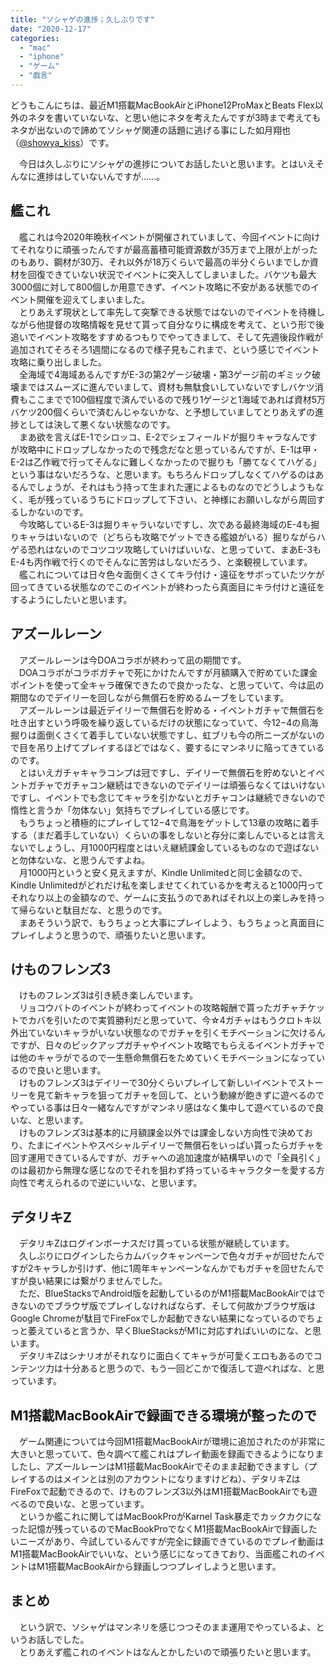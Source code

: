 ```yaml
---
title: "ソシャゲの進捗；久しぶりです"
date: "2020-12-17"
categories: 
  - "mac"
  - "iphone"
  - "ゲーム"
  - "戯言"
---
```


どうもこんにちは、最近M1搭載MacBookAirとiPhone12ProMaxとBeats Flex以外のネタを書いていないな、と思い他にネタを考えたんですが3時まで考えてもネタが出ないので諦めてソシャゲ関連の話題に逃げる事にした如月翔也（[@showya\_kiss](http://twitter.com/showya_kiss)）です。  
  
　今日は久しぶりにソシャゲの進捗についてお話したいと思います。とはいえそんなに進捗はしていないんですが……。  

## 艦これ

　艦これは今2020年晩秋イベントが開催されていまして、今回イベントに向けてそれなりに頑張ったんですが最高蓄積可能資源数が35万まで上限が上がったのもあり、鋼材が30万、それ以外が18万くらいで最高の半分くらいまでしか資材を回復できていない状況でイベントに突入してしまいました。バケツも最大3000個に対して800個しか用意できず、イベント攻略に不安がある状態でのイベント開催を迎えてしまいました。  
　とりあえず現状として率先して突撃できる状態ではないのでイベントを待機しながら他提督の攻略情報を見せて貰って自分なりに構成を考えて、という形で後追いでイベント攻略をすすめるつもりでやってきまして、そして先週後段作戦が追加されてそろそろ1週間になるので様子見もこれまで、という感じでイベント攻略に乗り出しました。  
　全海域で4海域あるんですがE-3の第2ゲージ破壊・第3ゲージ前のギミック破壊まではスムーズに進んでいまして、資材も無駄食いしていないですしバケツ消費もここまでで100個程度で済んでいるので残り1ゲージと1海域であれば資材5万バケツ200個くらいで済むんじゃないかな、と予想していましてとりあえずの進捗としては決して悪くない状態なのです。  
　まあ欲を言えばE-1でシロッコ、E-2でシェフィールドが掘りキャラなんですが攻略中にドロップしなかったので残念だなと思っているんですが、E-1は甲・E-2は乙作戦で行ってそんなに難しくなかったので掘りも「勝てなくてハゲる」という事はないだろうな、と思います。もちろんドロップしなくてハゲるのはあるんでしょうが、それはもう持って生まれた運によるものなのでどうしようもなく、毛が残っているうちにドロップして下さい、と神様にお願いしながら周回するしかないのです。  
　今攻略しているE-3は掘りキャラいないですし、次である最終海域のE-4も掘りキャラはいないので（どちらも攻略でゲットできる艦娘がいる）掘りながらハゲる恐れはないのでコツコツ攻略していけばいいな、と思っていて、まあE-3もE-4も丙作戦で行くのでそんなに苦労はしないだろう、と楽観視しています。  
　艦これについては日々色々面倒くさくてキラ付け・遠征をサボっていたツケが回ってきている状態なのでこのイベントが終わったら真面目にキラ付けと遠征をするようにしたいと思います。  

## アズールレーン

　アズールレーンは今DOAコラボが終わって凪の期間です。  
　DOAコラボがコラボガチャで死にかけたんですが月額購入で貯めていた課金ポイントを使って全キャラ確保できたので良かったな、と思っていて、今は凪の期間なのでデイリーを回しながら無償石を貯めるムーブをしています。  
　アズールレーンは最近デイリーで無償石を貯める・イベントガチャで無償石を吐き出すという呼吸を繰り返しているだけの状態になっていて、今12−4の鳥海掘りは面倒くさくて着手していない状態ですし、虹ブリも今の所ニーズがないので目を吊り上げてプレイするほどではなく、要するにマンネリに陥ってきているのです。  
　とはいえガチャキャラコンプは冠ですし、デイリーで無償石を貯めないとイベントガチャでガチャコン継続はできないのでデイリーは頑張らなくてはいけないですし、イベントでも念じてキャラを引かないとガチャコンは継続できないので惰性と言うか「勿体ない」気持ちでプレイしている感じです。  
　もうちょっと積極的にプレイして12−4で鳥海をゲットして13章の攻略に着手する（まだ着手していない）くらいの事をしないと存分に楽しんでいるとは言えないでしょうし、月1000円程度とはいえ継続課金しているものなので遊ばないと勿体ないな、と思うんですよね。  
　月1000円というと安く見えますが、Kindle Unlimitedと同じ金額なので、Kindle Unlimitedがどれだけ私を楽しませてくれているかを考えると1000円ってそれなり以上の金額なので、ゲームに支払うのであればそれ以上の楽しみを持って帰らないと駄目だな、と思うのです。  
　まあそういう訳で、もうちょっと大事にプレイしよう、もうちょっと真面目にプレイしようと思うので、頑張りたいと思います。  

## けものフレンズ3

　けものフレンズ3は引き続き楽しんでいます。  
　リョコウバトのイベントが終わってイベントの攻略報酬で貰ったガチャチケットでカバを引いたので実質勝利だと思っていて、今☆4ガチャはもうクロトキ以外出ていないキャラがいない状態なのでガチャを引くモチベーションに欠けるんですが、日々のピックアップガチャやイベント攻略でもらえるイベントガチャでは他のキャラがでるので一生懸命無償石をためていくモチベーションになっているので良いと思います。  
　けものフレンズ3はデイリーで30分くらいプレイして新しいイベントでストーリーを見て新キャラを狙ってガチャを回して、という動線が飽きずに遊べるのでやっている事は日々一緒なんですがマンネリ感はなく集中して遊べているので良いな、と思います。  
　けものフレンズ3は基本的に月額課金以外では課金しない方向性で決めており、たまにイベントやスペシャルデイリーで無償石をいっぱい貰ったらガチャを回す運用できているんですが、ガチャへの追加速度が結構早いので「全員引く」のは最初から無理な感じなのでそれを狙わず持っているキャラクターを愛する方向性で考えられるので逆にいいな、と思います。  

## デタリキZ

　デタリキZはログインボーナスだけ貰っている状態が継続しています。  
　久しぶりにログインしたらカムバックキャンペーンで色々ガチャが回せたんですが2キャラしか引けず、他に1周年キャンペーンなんかでもガチャを回せたんですが良い結果には繋がりませんでした。  
　ただ、BlueStacksでAndroid版を起動しているのがM1搭載MacBookAirではできないのでブラウザ版でプレイしなければならず、そして何故かブラウザ版はGoogle Chromeが駄目でFireFoxでしか起動できない結果になっているのでちょっと萎えていると言うか、早くBlueStacksがM1に対応すればいいのにな、と思います。  
　デタリキZはシナリオがそれなりに面白くてキャラが可愛くエロもあるのでコンテンツ力は十分あると思うので、もう一回どこかで復活して遊べればな、と思っています。  

## M1搭載MacBookAirで録画できる環境が整ったので

　ゲーム関連については今回M1搭載MacBookAirが環境に追加されたのが非常に大きいと思っていて、色々調べて艦これはプレイ動画を録画できるようになりましたし、アズールレーンはM1搭載MacBookAirでそのまま起動できますし（プレイするのはメインとは別のアカウントになりますけどね）、デタリキZはFireFoxで起動できるので、けものフレンズ3以外はM1搭載MacBookAirでも遊べるので良いな、と思っています。  
　というか艦これに関してはMacBookProがKarnel Task暴走でカックカクになった記憶が残っているのでMacBookProでなくM1搭載MacBookAirで録画したいニーズがあり、今試しているんですが完全に録画できているのでプレイ動画はM1搭載MacBookAirでいいな、という感じになってきており、当面艦これのイベントはM1搭載MacBookAirから録画しつつプレイしようと思います。  

## まとめ

　という訳で、ソシャゲはマンネリを感じつつそのまま運用でやっているよ、というお話しでした。  
　とりあえず艦これのイベントはなんとかしたいので頑張りたいと思います。
